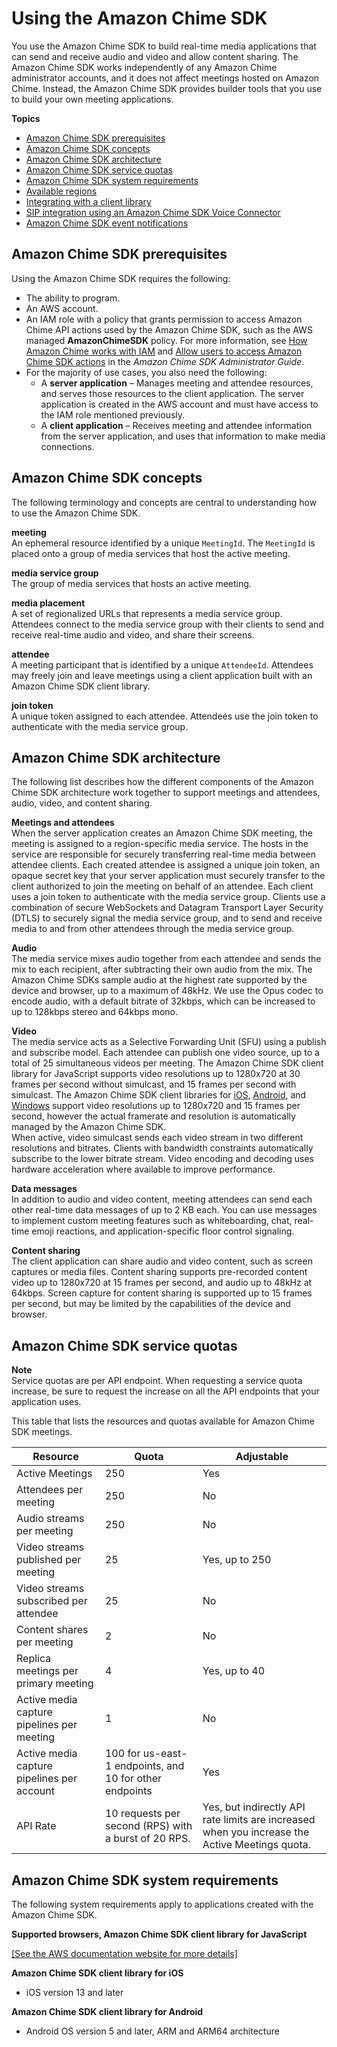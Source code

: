 # Using the Amazon Chime SDK<a name="meetings-sdk"></a>

You use the Amazon Chime SDK to build real\-time media applications that can send and receive audio and video and allow content sharing\. The Amazon Chime SDK works independently of any Amazon Chime administrator accounts, and it does not affect meetings hosted on Amazon Chime\. Instead, the Amazon Chime SDK provides builder tools that you use to build your own meeting applications\.

**Topics**
+ [Amazon Chime SDK prerequisites](#mtg-prereqs)
+ [Amazon Chime SDK concepts](#mtg-glossary)
+ [Amazon Chime SDK architecture](#mtg-arch)
+ [Amazon Chime SDK service quotas](#mtg-limits)
+ [Amazon Chime SDK system requirements](#mtg-browsers)
+ [Available regions](sdk-available-regions.md)
+ [Integrating with a client library](mtgs-sdk-client-lib.md)
+ [SIP integration using an Amazon Chime SDK Voice Connector](mtgs-sdk-cvc.md)
+ [Amazon Chime SDK event notifications](mtgs-sdk-notifications.md)

## Amazon Chime SDK prerequisites<a name="mtg-prereqs"></a>

Using the Amazon Chime SDK requires the following:
+ The ability to program\.
+ An AWS account\.
+ An IAM role with a policy that grants permission to access Amazon Chime API actions used by the Amazon Chime SDK, such as the AWS managed **AmazonChimeSDK** policy\. For more information, see [How Amazon Chime works with IAM](https://docs.aws.amazon.com/chime-sdk/latest/ag/security_iam_service-with-iam.html) and [Allow users to access Amazon Chime SDK actions](https://docs.aws.amazon.com/chime-sdk/latest/ag/security_iam_id-based-policy-examples.html#security_iam_id-based-policy-examples-chime-sdk) in the *Amazon Chime SDK Administrator Guide*\.
+ For the majority of use cases, you also need the following:
  + A **server application** – Manages meeting and attendee resources, and serves those resources to the client application\. The server application is created in the AWS account and must have access to the IAM role mentioned previously\.
  + A **client application** – Receives meeting and attendee information from the server application, and uses that information to make media connections\.

## Amazon Chime SDK concepts<a name="mtg-glossary"></a>

The following terminology and concepts are central to understanding how to use the Amazon Chime SDK\.

**meeting**  
An ephemeral resource identified by a unique `MeetingId`\. The `MeetingId` is placed onto a group of media services that host the active meeting\.

**media service group**  
The group of media services that hosts an active meeting\.

**media placement**  
A set of regionalized URLs that represents a media service group\. Attendees connect to the media service group with their clients to send and receive real\-time audio and video, and share their screens\.

**attendee**  
A meeting participant that is identified by a unique `AttendeeId`\. Attendees may freely join and leave meetings using a client application built with an Amazon Chime SDK client library\.

**join token**  
A unique token assigned to each attendee\. Attendees use the join token to authenticate with the media service group\.

## Amazon Chime SDK architecture<a name="mtg-arch"></a>

The following list describes how the different components of the Amazon Chime SDK architecture work together to support meetings and attendees, audio, video, and content sharing\.

**Meetings and attendees**  
When the server application creates an Amazon Chime SDK meeting, the meeting is assigned to a region\-specific media service\. The hosts in the service are responsible for securely transferring real\-time media between attendee clients\. Each created attendee is assigned a unique join token, an opaque secret key that your server application must securely transfer to the client authorized to join the meeting on behalf of an attendee\. Each client uses a join token to authenticate with the media service group\. Clients use a combination of secure WebSockets and Datagram Transport Layer Security \(DTLS\) to securely signal the media service group, and to send and receive media to and from other attendees through the media service group\.

**Audio**  
The media service mixes audio together from each attendee and sends the mix to each recipient, after subtracting their own audio from the mix\. The Amazon Chime SDKs sample audio at the highest rate supported by the device and browser, up to a maximum of 48kHz\. We use the Opus codec to encode audio, with a default bitrate of 32kbps, which can be increased to up to 128kbps stereo and 64kbps mono\.

**Video**  
The media service acts as a Selective Forwarding Unit \(SFU\) using a publish and subscribe model\. Each attendee can publish one video source, up to a total of 25 simultaneous videos per meeting\. The Amazon Chime SDK client library for JavaScript supports video resolutions up to 1280x720 at 30 frames per second without simulcast, and 15 frames per second with simulcast\. The Amazon Chime SDK client libraries for [iOS](sdk-for-ios.md), [Android](sdk-for-android.md), and [Windows](client-lib-windows.md) support video resolutions up to 1280x720 and 15 frames per second, however the actual framerate and resolution is automatically managed by the Amazon Chime SDK\.  
When active, video simulcast sends each video stream in two different resolutions and bitrates\. Clients with bandwidth constraints automatically subscribe to the lower bitrate stream\. Video encoding and decoding uses hardware acceleration where available to improve performance\.

**Data messages**  
In addition to audio and video content, meeting attendees can send each other real\-time data messages of up to 2 KB each\. You can use messages to implement custom meeting features such as whiteboarding, chat, real\-time emoji reactions, and application\-specific floor control signaling\.

**Content sharing**  
The client application can share audio and video content, such as screen captures or media files\. Content sharing supports pre\-recorded content video up to 1280x720 at 15 frames per second, and audio up to 48kHz at 64kbps\. Screen capture for content sharing is supported up to 15 frames per second, but may be limited by the capabilities of the device and browser\.

## Amazon Chime SDK service quotas<a name="mtg-limits"></a>

**Note**  
Service quotas are per API endpoint\. When requesting a service quota increase, be sure to request the increase on all the API endpoints that your application uses\.

This table that lists the resources and quotas available for Amazon Chime SDK meetings\.


| Resource | Quota | Adjustable | 
| --- | --- | --- | 
| Active Meetings |  250  |  Yes  | 
|  Attendees per meeting  |  250  |  No  | 
|  Audio streams per meeting  |  250  |  No  | 
|  Video streams published per meeting  | 25 |  Yes, up to 250   | 
|  Video streams subscribed per attendee  |  25  |  No  | 
|  Content shares per meeting  |  2  |  No  | 
| Replica meetings per primary meeting | 4 | Yes, up to 40 | 
| Active media capture pipelines per meeting | 1 | No | 
| Active media capture pipelines per account | 100 for us\-east\-1 endpoints, and 10 for other endpoints | Yes | 
|  API Rate  |  10 requests per second \(RPS\) with a burst of 20 RPS\.  |  Yes, but indirectly API rate limits are increased when you increase the Active Meetings quota\.  | 

## Amazon Chime SDK system requirements<a name="mtg-browsers"></a>

The following system requirements apply to applications created with the Amazon Chime SDK\.

**Supported browsers, Amazon Chime SDK client library for JavaScript**

[\[See the AWS documentation website for more details\]](http://docs.aws.amazon.com/chime-sdk/latest/dg/meetings-sdk.html)

**Amazon Chime SDK client library for iOS**
+ iOS version 13 and later

**Amazon Chime SDK client library for Android**
+ Android OS version 5 and later, ARM and ARM64 architecture